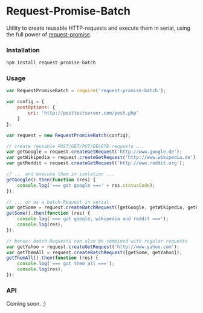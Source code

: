 # Request-Promise-Batch

Utility to create reusable HTTP-requests and execute them in serial, using the full power of [request-promise](https://www.npmjs.com/package/request-promise).

### Installation
```javascript
npm install request-promise-batch
```

### Usage

```javascript
var RequestPromiseBatch = require('request-promise-batch');

var config = {
    postOptions: {
        uri: 'http://posttestserver.com/post.php'
    }
};

var request = new RequestPromiseBatch(config);

// create reusable POST/GET/PUT/DELETE-requests ...
var getGoogle = request.createGetRequest('http://www.google.de');
var getWikipedia = request.createGetRequest('http://www.wikipedia.de');
var getReddit = request.createGetRequest('http://www.reddit.org');

// ... and execute them in isolation ...
getGoogle().then(function (res) {
    console.log('=== got google ===' + res.statusCode);
});

// ... or as a batch-Request in serial.
var getSome = request.createBatchRequest([getGoogle, getWikipedia, getReddit]);
getSome().then(function (res) {
    console.log('=== got google, wikipedia and reddit ===');
    console.log(res);
});

// bonus: batch-Requests can also be combined with regular requests
var getYahoo = request.createGetRequest('http://www.yahoo.com');
var getThemAll = request.createBatchRequest([getSome, getYahoo]);
getThemAll().then(function (res) {
    console.log('=== got them all ===');
    console.log(res);
});

```

### API

Coming soon. ;)
